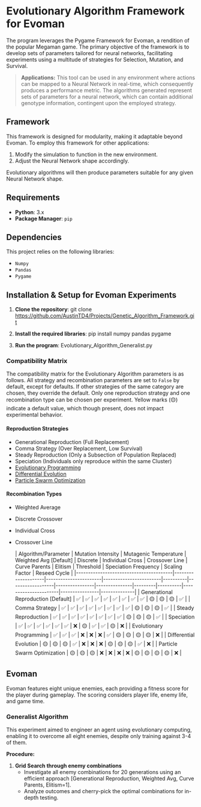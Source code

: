 # Evolutionary Algorithm Framework for Evoman

The program leverages the Pygame Framework for Evoman, a rendition of the popular Megaman game. The primary objective of the framework is to develop sets of parameters tailored for neural networks, facilitating experiments using a multitude of strategies for Selection, Mutation, and Survival. 

> **Applications:** This tool can be used in any environment where actions can be mapped to a Neural Network in real-time, which consequently produces a performance metric. The algorithms generated represent sets of parameters for a neural network, which can contain additional genotype information, contingent upon the employed strategy.

## Framework

This framework is designed for modularity, making it adaptable beyond Evoman. To employ this framework for other applications:
1. Modify the simulation to function in the new environment.
2. Adjust the Neural Network shape accordingly.

Evolutionary algorithms will then produce parameters suitable for any given Neural Network shape.

## Requirements

- **Python**: 3.x
- **Package Manager**: `pip`

## Dependencies

This project relies on the following libraries:

- `Numpy`
- `Pandas`
- `Pygame`

## Installation & Setup for Evoman Experiments

1. **Clone the repository**:
git clone https://github.com/AustinTD4/Projects/Genetic_Algorithm_Framework.git

2. **Install the required libraries**:
pip install numpy pandas pygame

3. **Run the program**:
Evolutionary_Algorithm_Generalist.py


### Compatibility Matrix

The compatibility matrix for the Evolutionary Algorithm parameters is as follows. All strategy and recombination parameters are set to `False` by default, except for defaults. If other strategies of the same category are chosen, they override the default. Only one reproduction strategy and one recombination type can be chosen per experiment. Yellow marks (🟡) indicate a default value, which though present, does not impact experimental behavior.

#### Reproduction Strategies

- Generational Reproduction (Full Replacement)
- Comma Strategy (Over Replacement, Low Survival)
- Steady Reproduction (Only a Subsection of Population Replaced)
- Speciation (Individuals only reproduce within the same Cluster)
- [Evolutionary Programming](http://www.scholarpedia.org/article/Evolutionary_programming)
- [Differential Evolution](https://machinelearningmastery.com/differential-evolution-from-scratch-in-python/)
- [Particle Swarm Optimization](https://machinelearningmastery.com/a-gentle-introduction-to-particle-swarm-optimization/)

#### Recombination Types

- Weighted Average
- Discrete Crossover
- Individual Cross
- Crossover Line

  | Algorithm/Parameter                     | Mutation Intensity | Mutagenic Temperature | Weighted Avg [Default] | Discrete | Individual Cross | Crossover Line | Curve Parents | Elitism | Threshold | Speciation Frequency | Scaling Factor | Reseed Cycle |
|----------------------------------------|--------------------|-----------------------|------------------------|----------|------------------|----------------|---------------|---------|----------|----------------------|----------------|--------------|
| Generational Reproduction [Default]     | ✅                | ✅                   | ✅                     | ✅      | ✅              | ✅            | ✅           | ✅     | 🟡      | 🟡                  | 🟡            | ✅          |
| Comma Strategy                          | ✅                | ✅                   | ✅                     | ✅      | ✅              | ✅            | ✅           | ✅     | 🟡      | 🟡                  | 🟡            | ✅          |
| Steady Reproduction                     | ✅                | ✅                   | ✅                     | ✅      | ✅              | ✅            | ✅           | ✅     | 🟡      | 🟡                  | 🟡            | ✅          |
| Speciation                              | ✅                | ✅                   | ✅                     | ✅      | ✅              | ✅            | ❌           | 🟡     | ✅      | ✅                  | 🟡            | ❌          |
| Evolutionary Programming                | ✅                | ✅                   | ✅                     | ❌      | ❌              | ❌            | ✅           | 🟡     | 🟡      | 🟡                  | 🟡            | ❌          |
| Differential Evolution                  | 🟡                | 🟡                   | 🟡                     | ✅      | ❌              | ❌            | ❌           | 🟡     | 🟡      | 🟡                  | ✅            | ❌          |
| Particle Swarm Optimization             | 🟡                | 🟡                   | 🟡                     | ❌      | ❌              | ❌            | ❌           | 🟡     | 🟡      | 🟡                  | 🟡            | ❌          |

## Evoman

Evoman features eight unique enemies, each providing a fitness score for the player during gameplay. The scoring considers player life, enemy life, and game time.

### Generalist Algorithm

This experiment aimed to engineer an agent using evolutionary computing, enabling it to overcome all eight enemies, despite only training against 3-4 of them.

**Procedure:**

1. **Grid Search through enemy combinations**
   - Investigate all enemy combinations for 20 generations using an efficient approach [Generational Reproduction, Weighted Avg, Curve Parents, Elitism=1].
   - Analyze outcomes and cherry-pick the optimal combinations for in-depth testing.
